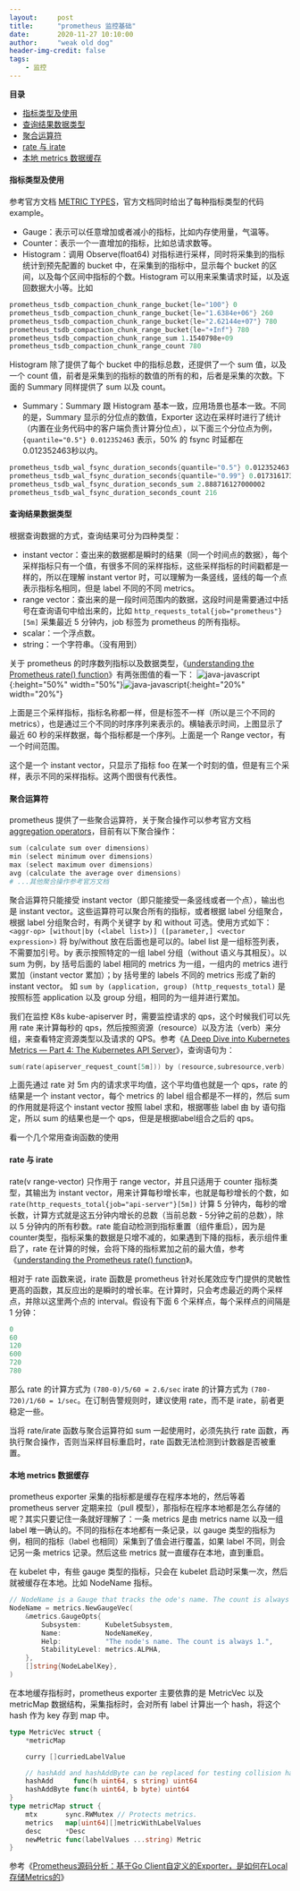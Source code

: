 ```yaml
---
layout:     post
title:      "prometheus 监控基础"
date:       2020-11-27 10:10:00
author:     "weak old dog"
header-img-credit: false
tags:
    - 监控
---
```


**目录**
- [指标类型及使用](#指标类型及使用)
- [查询结果数据类型](#查询结果数据类型)
- [聚合运算符](#聚合运算符)
- [rate 与 irate](#rate-与-irate)
- [本地 metrics 数据缓存](#本地-metrics-数据缓存)

#### 指标类型及使用
参考官方文档 [METRIC TYPES](https://prometheus.io/docs/concepts/metric_types/)，官方文档同时给出了每种指标类型的代码 example。
* Gauge：表示可以任意增加或者减小的指标，比如内存使用量，气温等。
* Counter：表示一个一直增加的指标，比如总请求数等。
* Histogram：调用 Observe(float64) 对指标进行采样，同时将采集到的指标统计到预先配置的 bucket 中，在采集到的指标中，显示每个 bucket 的区间，以及每个区间中指标的个数。Histogram 可以用来采集请求时延，以及返回数据大小等。比如
```s
prometheus_tsdb_compaction_chunk_range_bucket{le="100"} 0
prometheus_tsdb_compaction_chunk_range_bucket{le="1.6384e+06"} 260
prometheus_tsdb_compaction_chunk_range_bucket{le="2.62144e+07"} 780
prometheus_tsdb_compaction_chunk_range_bucket{le="+Inf"} 780
prometheus_tsdb_compaction_chunk_range_sum 1.1540798e+09
prometheus_tsdb_compaction_chunk_range_count 780
```
Histogram 除了提供了每个 bucket 中的指标总数，还提供了一个 sum 值，以及一个 count 值，前者是采集到的指标的数值的所有的和，后者是采集的次数。下面的 Summary 同样提供了 sum 以及 count。

* Summary：Summary 跟 Histogram 基本一致，应用场景也基本一致。不同的是，Summary 显示的分位点的数值，Exporter 这边在采样时进行了统计（内置在业务代码中的客户端负责计算分位点），以下面三个分位点为例，`{quantile="0.5"} 0.012352463` 表示，50% 的 fsync 时延都在0.012352463秒以内。
```s
prometheus_tsdb_wal_fsync_duration_seconds{quantile="0.5"} 0.012352463
prometheus_tsdb_wal_fsync_duration_seconds{quantile="0.99"} 0.017316173
prometheus_tsdb_wal_fsync_duration_seconds_sum 2.888716127000002
prometheus_tsdb_wal_fsync_duration_seconds_count 216
```

#### 查询结果数据类型
根据查询数据的方式，查询结果可分为四种类型：
* instant vector：查出来的数据都是瞬时的结果（同一个时间点的数据），每个采样指标只有一个值，有很多不同的采样指标，这些采样指标的时间戳都是一样的，所以在理解 instant vertor 时，可以理解为一条竖线，竖线的每一个点表示指标名相同，但是 label 不同的不同 metrics。
* range vector：查出来的是一段时间范围内的数据，这段时间是需要通过中括号在查询语句中给出来的，比如 `http_requests_total{job="prometheus"}[5m]` 采集最近 5 分钟内，job 标签为 prometheus 的所有指标。
* scalar：一个浮点数。
* string：一个字符串。（没有用到）

关于 prometheus 的时序数列指标以及数据类型，《[understanding the Prometheus rate() function](https://www.metricfire.com/blog/understanding-the-prometheus-rate-function/)》有两张图值的看一下：
![java-javascript](/img/in-post/monitor/prometheus_range.png){:height="50%" width="50%"}![java-javascript](/img/in-post/monitor/prometheus_instant.png){:height="20%" width="20%"}

上面是三个采样指标，指标名称都一样，但是标签不一样（所以是三个不同的 metrics），也是通过三个不同的时序序列来表示的。横轴表示时间，上图显示了最近 60 秒的采样数据，每个指标都是一个序列。上面是一个 Range vector，有一个时间范围。

这个是一个 instant vector，只显示了指标 foo 在某一个时刻的值，但是有三个采样，表示不同的采样指标。这两个图很有代表性。

#### 聚合运算符
prometheus 提供了一些聚合运算符，关于聚合操作可以参考官方文档 [aggregation operators](https://prometheus.io/docs/prometheus/latest/querying/operators/#aggregation-operators)，目前有以下聚合操作：
```s
sum (calculate sum over dimensions)
min (select minimum over dimensions)
max (select maximum over dimensions)
avg (calculate the average over dimensions)
# ...其他聚合操作参考官方文档
```
聚合运算符只能接受 instant vector（即只能接受一条竖线或者一个点），输出也是 instant vector。这些运算符可以聚合所有的指标，或者根据 label 分组聚合，根据 label 分组聚合时，有两个关键字 by 和 without 可选。使用方式如下：
`<aggr-op> [without|by (<label list>)] ([parameter,] <vector expression>)`
将 by/without 放在后面也是可以的。label list 是一组标签列表，不需要加引号。by 表示按照特定的一组 label 分组（without 语义与其相反）。以 sum 为例，by 括号后面的 label 相同的 metrics 为一组，一组内的 metrics 进行累加（instant vector 累加）；by 括号里的 labels 不同的 metrics 形成了新的 instant vector。 
如 `sum by (application, group) (http_requests_total)` 是按照标签 application 以及 group 分组，相同的为一组并进行累加。

我们在监控 K8s kube-apiserver 时，需要监控请求的 qps，这个时候我们可以先用 rate 来计算每秒的 qps，然后按照资源（resource）以及方法（verb）来分组，来查看特定资源类型以及请求的 QPS。参考《[A Deep Dive into Kubernetes Metrics — Part 4: The Kubernetes API Server](https://blog.freshtracks.io/a-deep-dive-into-kubernetes-metrics-part-4-the-kubernetes-api-server-72f1e1210770)》，查询语句为：
```s
sum(rate(apiserver_request_count[5m])) by (resource,subresource,verb)
```
上面先通过 rate 对 5m 内的请求求平均值，这个平均值也就是一个 qps，rate 的结果是一个 instant vector，每个 metrics 的 label 组合都是不一样的，然后 sum 的作用就是将这个 instant vector 按照 label 求和，根据哪些 label 由 by 语句指定，所以 sum 的结果也是一个 qps，但是是根据label组合之后的 qps。

看一个几个常用查询函数的使用
#### rate 与 irate
rate(v range-vector) 只作用于 range vector，并且只适用于 counter 指标类型，其输出为 instant vector，用来计算每秒增长率，也就是每秒增长的个数，如 `rate(http_requests_total{job="api-server"}[5m])`
计算 5 分钟内，每秒的增长数，计算方式就是这五分钟内增长的总数（当前总数 - 5分钟之前的总数），除以 5 分钟内的所有秒数。rate 能自动检测到指标重置（组件重启），因为是counter类型，指标采集的数据是只增不减的，如果遇到下降的指标，表示组件重启了，rate 在计算的时候，会将下降的指标累加之前的最大值，参考《[understanding the Prometheus rate() function](https://www.metricfire.com/blog/understanding-the-prometheus-rate-function/)》。

相对于 rate 函数来说，irate 函数是 prometheus 针对长尾效应专门提供的灵敏性更高的函数，其反应出的是瞬时的增长率。在计算时，只会考虑最近的两个采样点，并除以这里两个点的 interval。假设有下面 6 个采样点，每个采样点的间隔是 1 分钟：
```s
0
60
120
600
720
780
```
那么 rate 的计算方式为 `(780-0)/5/60 = 2.6/sec` irate 的计算方式为 `(780-720)/1/60 = 1/sec`。在订制告警规则时，建议使用 rate，而不是 irate，前者更稳定一些。

当将 rate/irate 函数与聚合运算符如 sum 一起使用时，必须先执行 rate 函数，再执行聚合操作，否则当采样目标重启时，rate 函数无法检测到计数器是否被重置。

#### 本地 metrics 数据缓存
prometheus exporter 采集的指标都是缓存在程序本地的，然后等着 prometheus server 定期来拉（pull 模型），那指标在程序本地都是怎么存储的呢？其实只要记住一条就好理解了：一条 metrics 是由 metrics name 以及一组 label 唯一确认的。不同的指标在本地都有一条记录，以 gauge 类型的指标为例，相同的指标（label 也相同）采集到了值会进行覆盖，如果 label 不同，则会记另一条 metrics 记录。然后这些 metrics 就一直缓存在本地，直到重启。

在 kubelet 中，有些 gauge 类型的指标，只会在 kubelet 启动时采集一次，然后就被缓存在本地。比如 NodeName 指标。
```go
// NodeName is a Gauge that tracks the ode's name. The count is always 1.
NodeName = metrics.NewGaugeVec(
	&metrics.GaugeOpts{
		Subsystem:      KubeletSubsystem,
		Name:           NodeNameKey,
		Help:           "The node's name. The count is always 1.",
		StabilityLevel: metrics.ALPHA,
	},
	[]string{NodeLabelKey},
)
```
在本地缓存指标时，prometheus exporter 主要依靠的是 MetricVec 以及 metricMap 数据结构，采集指标时，会对所有 label 计算出一个 hash，将这个 hash 作为 key 存到 map 中。
```go
type MetricVec struct {
	*metricMap

	curry []curriedLabelValue

	// hashAdd and hashAddByte can be replaced for testing collision handling.
	hashAdd     func(h uint64, s string) uint64
	hashAddByte func(h uint64, b byte) uint64
}
type metricMap struct {
	mtx       sync.RWMutex // Protects metrics.
	metrics   map[uint64][]metricWithLabelValues
	desc      *Desc
	newMetric func(labelValues ...string) Metric
}
```

参考《[Prometheus源码分析：基于Go Client自定义的Exporter，是如何在Local存储Metrics的](https://cloud.tencent.com/developer/article/1778616)》
